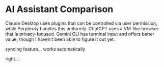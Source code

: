 # AI Assistant Comparison

Claude Desktop uses plugins that can be controlled via user permission, while Perplexity handles this uniformly. ChatGPT uses a VM-like browser that is privacy-focused. Gemini CLI has terminal input and offers better value, though I haven't been able to figure it out yet.

syncing feature... works automatically


right....